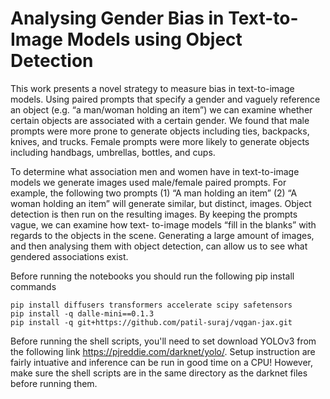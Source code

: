 # Analysing Gender Bias in Text-to-Image Models using Object Detection

This work presents a novel strategy to measure bias in text-to-image models. Using paired prompts that specify a gender and vaguely reference an object (e.g. “a man/woman holding an item”) we can examine whether certain objects are associated with a certain gender. We found that male prompts were more prone to generate objects including ties, backpacks, knives, and trucks. Female prompts were more likely to generate objects including handbags, umbrellas, bottles, and cups. 

To determine what association men and women have in text-to-image models we generate images used male/female paired prompts. For example, the following two prompts (1) “A man holding an item” (2) “A woman holding an item” will generate similar, but distinct, images. Object detection is then run on the resulting images. By keeping the prompts vague, we can examine how text- to-image models “fill in the blanks” with regards to the objects in the scene. Generating a large amount of images, and then analysing them with object detection, can allow us to see what gendered associations exist.

Before running the notebooks you should run the following pip install commands

``` 
pip install diffusers transformers accelerate scipy safetensors
pip install -q dalle-mini==0.1.3
pip install -q git+https://github.com/patil-suraj/vqgan-jax.git
```

Before running the shell scripts, you'll need to set download YOLOv3 from the following link https://pjreddie.com/darknet/yolo/.  Setup instruction are fairly intuative and inference can be run in good time on a CPU!  However, make sure the shell scripts are in the same directory as the darknet files before running them.
